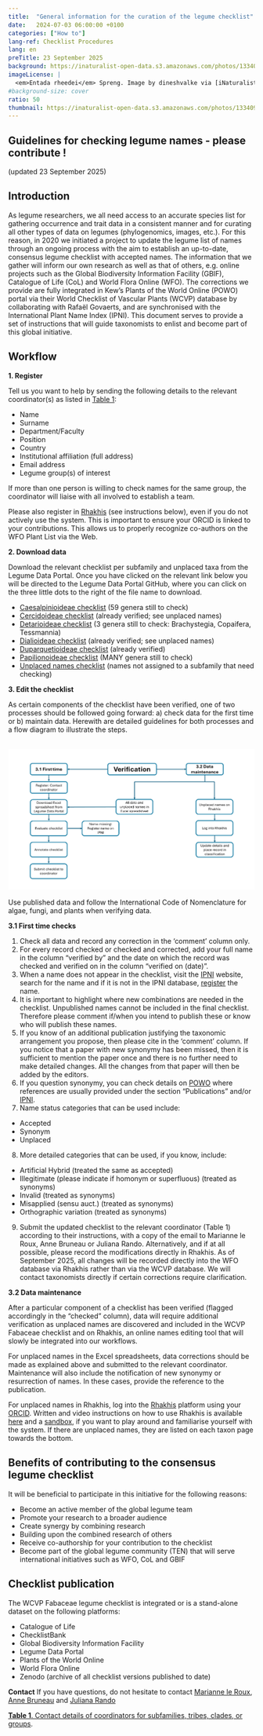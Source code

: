 ```yaml
---
title:  "General information for the curation of the legume checklist"
date:   2024-07-03 06:00:00 +0100
categories: ["How to"]
lang-ref: Checklist Procedures
lang: en
preTitle: 23 September 2025
background: https://inaturalist-open-data.s3.amazonaws.com/photos/133409879/original.jpg
imageLicense: |
  <em>Entada rheedei</em> Spreng. Image by dineshvalke via [iNaturalist](https://www.inaturalist.org/observations/81342675)
#background-size: cover
ratio: 50
thumbnail: https://inaturalist-open-data.s3.amazonaws.com/photos/133409879/original.jpg
---
```


## Guidelines for checking legume names - please contribute !
(updated 23 September 2025)

## Introduction

As legume researchers, we all need access to an accurate species list for gathering occurrence and trait data in a consistent manner and for curating all other types of data on legumes (phylogenomics, images, etc.). For this reason, in 2020 we initiated a project to update the legume list of names through an ongoing process with the aim to establish an up-to-date, consensus legume checklist with accepted names. The information that we gather will inform our own research as well as that of others, e.g. online projects such as the Global Biodiversity Information Facility (GBIF), Catalogue of Life (CoL) and World Flora Online (WFO). The corrections we provide are fully integrated in Kew’s Plants of the World Online (POWO) portal via their World Checklist of Vascular Plants (WCVP) database by collaborating with Rafaël Govaerts, and are synchronised with the International Plant Name Index (IPNI). This document serves to provide a set of instructions that will guide taxonomists to enlist and become part of this global initiative.


## Workflow
**1. Register**

Tell us you want to help by sending the following details to the relevant coordinator(s) as listed in [Table 1](https://docs.google.com/spreadsheets/d/1Z_f6fJkmd5ZecJK4UF7B32YwpwlcpNQ9MZtICjxudUk/edit?gid=0#gid=0):
- Name
- Surname
- Department/Faculty
- Position
- Country
- Institutional affiliation (full address)
- Email address
- Legume group(s) of interest

If more than one person is willing to check names for the same group, the coordinator will liaise with all involved to establish a team.

Please also register in [Rhakhis](https://list.worldfloraonline.org/rhakhis/ui/index.html) (see instructions below), even if you do not actively use the system. This is important to ensure your ORCID is linked to your contributions. This allows us to properly recognize co-authors on the WFO Plant List via the Web. 

**2. Download data**

Download the relevant checklist per subfamily and unplaced taxa from the Legume Data Portal.  Once you have clicked on the relevant link below you will be directed to the Legume Data Portal GitHub, where you can click on the three little dots to the right of the file name to download.

- [Caesalpinioideae checklist](https://github.com/gbif/hp-legume/blob/master/assets/checklists/WCVPFabaceae_2025v6_Caesalpinioideae.xlsx) (59 genera still to check) 
- [Cercidoideae checklist](https://github.com/gbif/hp-legume/blob/master/assets/checklists/WCVPFabaceae_2025v6_Cercidoideae.xlsx) (already verified; see unplaced names)
- [Detarioideae checklist](https://github.com/gbif/hp-legume/blob/master/assets/checklists/WCVPFabaceae_2025v6_Detarioideae.xlsx) (3 genera still to check: Brachystegia, Copaifera, Tessmannia)
- [Dialioideae checklist](https://github.com/gbif/hp-legume/blob/master/assets/checklists/WCVPFabaceae_2025v6_Dialioideae.xlsx) (already verified; see unplaced names)
- [Duparquetioideae checklist](https://github.com/gbif/hp-legume/blob/master/assets/checklists/WCVPFabaceae_2025v6_Duparquetioideae.xlsx) (already verified)
- [Papilionoideae checklist](https://github.com/gbif/hp-legume/blob/master/assets/checklists/WCVPFabaceae_2025v6_Papilionoideae.xlsx) (MANY genera still to check)
- [Unplaced names checklist](https://github.com/gbif/hp-legume/blob/master/assets/checklists/WCVPFabaceae_2025v6_Unplaced.xlsx) (names not assigned to a subfamily that need checking)


**3. Edit the checklist**

As certain components of the checklist have been verified, one of two processes should be followed going forward: a) check data for the first time or b) maintain data. Herewith are detailed guidelines for both processes and a flow diagram to illustrate the steps.

<br />
<img src="/assets/images/Workflow_TaxoWG.png" alt="Figure 1. Flow diagram illustrating the steps that should be followed in checklist curation.">
<br />


Use published data and follow the International Code of Nomenclature for algae, fungi, and plants when verifying data.

**3.1 First time checks**

 1. Check all data and record any correction in the ‘comment’ column only.
 2. For every record checked or checked and corrected, add your full name in the column “verified by” and the date on which the record was checked and verified on in the column “verified on (date)”.
 3. When a name does not appear in the checklist, visit the [IPNI](https://ipni.org/) website, search for the name and if it is not in the IPNI database, [register](https://ipni.org/registration/) the name.
 4. It is important to highlight where new combinations are needed in the checklist. Unpublished names cannot be included in the final checklist. Therefore please comment if/when you intend to publish these or know who will publish these names.
 5. If you know of an additional publication justifying the taxonomic arrangement you propose, then please cite in the ‘comment’ column.
If you notice that a paper with new synonymy has been missed, then it is sufficient to mention the paper once and there is no further need to make detailed changes. All the changes from that paper will then be added by the editors.
 6. If you question synonymy, you can check details on [POWO](https://powo.science.kew.org/)  where references are usually provided under the section “Publications” and/or [IPNI](https://ipni.org/).
 7. Name status categories that can be used include:
   -  Accepted
   -  Synonym
   -  Unplaced
 8. More detailed categories that can be used, if you know, include:
   -  Artificial Hybrid (treated the same as accepted)
   -  Illegitimate (please indicate if homonym or superfluous) (treated as synonyms)
   -  Invalid (treated as synonyms)
   -  Misapplied (sensu auct.) (treated as synonyms)
   -  Orthographic variation (treated as synonyms)
 9. Submit the updated checklist to the relevant coordinator (Table 1) according to their instructions, with a copy of the email to Marianne le Roux, Anne Bruneau or Juliana Rando. Alternatively, and if at all possible, please record the modifications directly in Rhakhis. As of September 2025, all changes will be recorded directly into the WFO database via Rhakhis rather than via the WCVP database. We will contact taxonomists directly if certain corrections require clarification.


**3.2 Data maintenance**

After a particular component of a checklist has been verified (flagged accordingly in the “checked” column), data will require additional verification as unplaced names are discovered and included in the WCVP Fabaceae checklist and on Rhakhis, an online names editing tool that will slowly be integrated into our workflows.

For unplaced names in the Excel spreadsheets, data corrections should be made as explained above and submitted to the relevant coordinator. Maintenance will also include the notification of new synonymy or resurrection of names. In these cases, provide the reference to the publication.

For unplaced names in Rhakhis, log into the [Rhakhis](https://list.worldfloraonline.org/rhakhis/ui/index.html) platform using your [ORCID](https://orcid.org/register). Written and video instructions on how to use Rhakhis is available [here](https://plant-list-docs.rbge.info/rhakhis/) and a [sandbox](https://rhakhis.rbge.info/rhakhis/ui/), if you want to play around and familiarise yourself with the system. If there are unplaced names, they are listed on each taxon page towards the bottom.

## Benefits of contributing to the consensus legume checklist

It will be beneficial to participate in this initiative for the following reasons:
- Become an active member of the global legume team
- Promote your research to a broader audience
- Create synergy by combining research
- Building upon the combined research of others
- Receive co-authorship for your contribution to the checklist
- Become part of the global legume community (TEN) that will serve international initiatives such as WFO, CoL and GBIF


## Checklist publication

The WCVP Fabaceae legume checklist is integrated or is a stand-alone dataset on the following platforms:
- Catalogue of Life
- ChecklistBank
- Global Biodiversity Information Facility
- Legume Data Portal
- Plants of the World Online
- World Flora Online
- Zenodo (archive of all checklist versions published to date)


**Contact**
If you have questions, do not hesitate to contact [Marianne le Roux](mailto:M.LeRoux@sanbi.org.za), [Anne Bruneau](mailto:anne.bruneau@umontreal.ca) and [Juliana Rando](mailto:juliana.rando@ufob.edu.br)


[**Table 1**. Contact details of coordinators for subfamilies, tribes, clades, or groups](https://docs.google.com/spreadsheets/d/1Z_f6fJkmd5ZecJK4UF7B32YwpwlcpNQ9MZtICjxudUk/edit?gid=0#gid=0).

